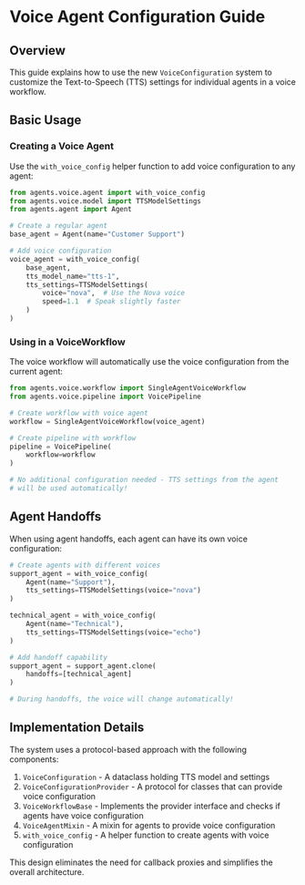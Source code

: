 # Voice Agent Configuration Guide

## Overview

This guide explains how to use the new `VoiceConfiguration` system to customize the Text-to-Speech (TTS) settings for individual agents in a voice workflow.

## Basic Usage

### Creating a Voice Agent

Use the `with_voice_config` helper function to add voice configuration to any agent:

```python
from agents.voice.agent import with_voice_config
from agents.voice.model import TTSModelSettings
from agents.agent import Agent

# Create a regular agent
base_agent = Agent(name="Customer Support")

# Add voice configuration
voice_agent = with_voice_config(
    base_agent,
    tts_model_name="tts-1",
    tts_settings=TTSModelSettings(
        voice="nova",  # Use the Nova voice
        speed=1.1  # Speak slightly faster
    )
)
```

### Using in a VoiceWorkflow

The voice workflow will automatically use the voice configuration from the current agent:

```python
from agents.voice.workflow import SingleAgentVoiceWorkflow
from agents.voice.pipeline import VoicePipeline

# Create workflow with voice agent
workflow = SingleAgentVoiceWorkflow(voice_agent)

# Create pipeline with workflow
pipeline = VoicePipeline(
    workflow=workflow
)

# No additional configuration needed - TTS settings from the agent 
# will be used automatically!
```

## Agent Handoffs

When using agent handoffs, each agent can have its own voice configuration:

```python
# Create agents with different voices
support_agent = with_voice_config(
    Agent(name="Support"), 
    tts_settings=TTSModelSettings(voice="nova")
)

technical_agent = with_voice_config(
    Agent(name="Technical"), 
    tts_settings=TTSModelSettings(voice="echo")
)

# Add handoff capability
support_agent = support_agent.clone(
    handoffs=[technical_agent]
)

# During handoffs, the voice will change automatically!
```

## Implementation Details

The system uses a protocol-based approach with the following components:

1. `VoiceConfiguration` - A dataclass holding TTS model and settings
2. `VoiceConfigurationProvider` - A protocol for classes that can provide voice configuration
3. `VoiceWorkflowBase` - Implements the provider interface and checks if agents have voice configuration
4. `VoiceAgentMixin` - A mixin for agents to provide voice configuration
5. `with_voice_config` - A helper function to create agents with voice configuration

This design eliminates the need for callback proxies and simplifies the overall architecture.
